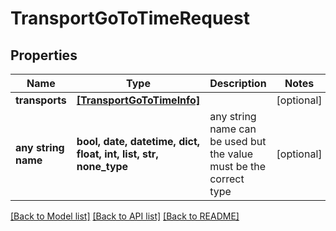 # TransportGoToTimeRequest


## Properties
Name | Type | Description | Notes
------------ | ------------- | ------------- | -------------
**transports** | [**[TransportGoToTimeInfo]**](TransportGoToTimeInfo.md) |  | [optional] 
**any string name** | **bool, date, datetime, dict, float, int, list, str, none_type** | any string name can be used but the value must be the correct type | [optional]

[[Back to Model list]](../README.md#documentation-for-models) [[Back to API list]](../README.md#documentation-for-api-endpoints) [[Back to README]](../README.md)


